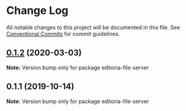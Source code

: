 # Change Log

All notable changes to this project will be documented in this file.
See [Conventional Commits](https://conventionalcommits.org) for commit guidelines.

<a name="0.1.2"></a>
## [0.1.2](https://gitlab.coko.foundation/editoria/editoria/compare/editoria-file-server@0.1.1...editoria-file-server@0.1.2) (2020-03-03)




**Note:** Version bump only for package editoria-file-server

<a name="0.1.1"></a>
## 0.1.1 (2019-10-14)




**Note:** Version bump only for package editoria-file-server
